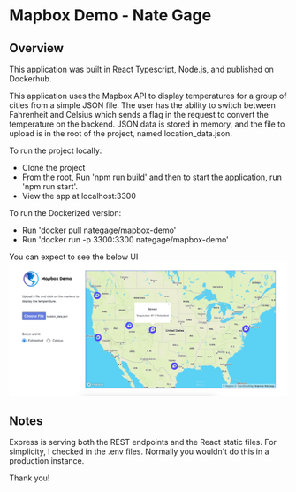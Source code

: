 # Mapbox Demo - Nate Gage

## Overview

This application was built in React Typescript, Node.js, and published on Dockerhub.

This application uses the Mapbox API to display temperatures for a group of cities from a simple JSON file. The user has the ability to switch between Fahrenheit and Celsius which sends a flag in the request to convert the temperature on the backend. JSON data is stored in memory, and the file to upload is in the root of the project, named location_data.json.

To run the project locally:

- Clone the project
- From the root, Run 'npm run build' and then to start the application, run 'npm run start'. 
- View the app at localhost:3300

To run the Dockerized version:

- Run 'docker pull nategage/mapbox-demo'
- Run 'docker run -p 3300:3300 nategage/mapbox-demo'

You can expect to see the below UI
<img src="./client/public/screen shot.png" />

## Notes
Express is serving both the REST endpoints and the React static files. For simplicity, I checked in the .env files. Normally you wouldn't do this in a production instance. 

Thank you!